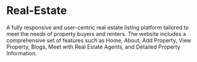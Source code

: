 # Real-Estate
A fully responsive and user-centric real estate listing platform tailored to meet the needs of property buyers and renters. The website includes a comprehensive set of features such as Home, About, Add Property, View Property, Blogs, Meet with Real Estate Agents, and Detailed Property Information. 
